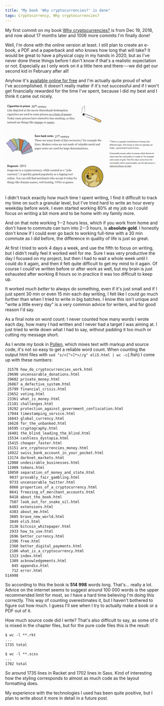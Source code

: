 ```yaml
---
title: "My book 'Why cryptocurrencies?' is done"
tags: Cryptocurrency, Why cryptocurrencies?
---
```


My first commit on my book [Why cryptocurrencies?][main] is from Dec 19, 2018, and now about 17 months later and 1006 more commits I'm finally done!

Well, I'm done with the online version at least. I still plan to create an e-book, a PDF and a paperback and who knows how long that will take? It would be great to have a physical copy in my hands in 2020, but as I've never done these things before I don't know if that's a realistic expectation or not. Especially as I only work on it a little here and there---we did get our second kid in February after all!

Anyhow it's [available online for free][main] and I'm actually quite proud of what I've accomplished. It doesn't really matter if it's not successful and if I won't get financially rewarded for the time I've spent, because I did my best and I think it came out nicely.

![A screenshot of the chapter "What is money?"](/images/whycrypto/ex_money.png)

I didn't track exactly how much time I spent writing, I find it difficult to track my time on such a granular level, but I've tried hard to write an hour every weekday before work. I even started working 80% at my job so I could focus on writing a bit more and to be home with my family more.

And on that note working 1--2 hours less, which if you work from home and don't have to commute can turn into 2--3 hours, is **absolute gold**. I honestly don't know if I could ever go back to working full-time with a 30 min commute as I did before, the difference in quality of life is just so great.

At first I tried to work 4 days a week, and use the fifth to focus on writing, but I didn't really feel it worked well for me. Sure I was very productive the day I focused on my project, but then I had to wait a whole week until I could do it again, and then it felt quite difficult to get my mind to it again. Of course I could've written before or after work as well, but my brain is just exhausted after working 8 hours so in practice it was too difficult to keep up.

It worked *much better* to always do something, even if it's just small and if I just spent 30 min or even 15 min each day writing, I felt like I could go much further than when I tried to write in big batches. I know this isn't unique and "write a little every day" is a very common advice for writers, and for good reason I'd say.

As a final note on word count: I never counted how many words I wrote each day, how many I had written and I never had a target I was aiming at. I just tried to write down what I had to say, without padding it too much or cutting my message short.

As I wrote my book in [Pollen][pollen], which mixes text with markup and source code, it's not so easy to get a reliable word count. When counting the output html files with `sed "s/<[^>]*>//g" eli5.html | wc -c`{.fish} I come up with these numbers:

```
 31578 how_do_cryptocurrencies_work.html
 29690 uncensorable_donations.html
 29602 private_money.html
 26867 a_defective_system.html
 25799 financial_crisis.html
 23652 voting.html
 23361 what_is_money.html
 21181 challenges.html
 19292 protection_against_government_confiscation.html
 17044 timestamping_service.html
 16843 global_currency.html
 16628 for_the_unbanked.html
 16595 cryptography.html
 16401 the_blind_leading_the_blind.html
 15534 cashless_dystopia.html
 15415 cheaper_faster.html
 15151 are_cryptocurrencies_money.html
 14922 swiss_bank_account_in_your_pocket.html
 13174 darknet_markets.html
 12088 undesirable_businesses.html
 11909 tokens.html
 10850 separation_of_money_and_state.html
  9837 provably_fair_gambling.html
  9733 uncensorable_twitter.html
  8868 properties_of_a_cryptocurrency.html
  8641 freezing_of_merchant_accounts.html
  8418 about_the_book.html
  7507 look_out_for_snake_oil.html
  6403 extensions.html
  4383 about_me.html
  3885 brave_new_world.html
  3849 eli5.html
  3138 bitcoin_whitepaper.html
  2933 how_to_use.html
  2696 better_currency.html
  2396 free.html
  2360 better_digital_payments.html
  2186 what_is_a_cryptocurrency.html
  1323 index.html
  1309 acknowledgements.html
   845 appendix.html
   712 error.html
514998
```

So according to this the book is **514 998** words long. That's... really a lot. Advice on the internet seems to suggest around 100 000 words is the upper recommended limit for most, so I have a hard time believing I'm doing this correctly. This way of counting overestimates it, but I haven't bothered to figure out how much. I guess I'll see when I try to actually make a book or a PDF out of it.

How much source code did I write? That's also difficult to say, as some of it is mixed in the chapter files, but for the pure code files this is the result:

```{.fish}
$ wc -l **.rkt
...
1735 total
```

```{.fish}
$ wc -l **.scss
...
1702 total
```

So around 1735 lines in Racket and 1702 lines in Sass. Kind of interesting how the styling corresponds to almost as much code as the layout formatting does.

My experience with the technologies I used has been quite positive, but I plan to write about it more in detail in a future post.

[main]: https://whycryptocurrencies.com/ "Why cryptocurrencies?"
[pollen]: https://docs.racket-lang.org/pollen/ "Pollen: the book is a program"
[racket]: https://racket-lang.org/ "Racket"
[sass]: https://sass-lang.com/ "Sass: CSS with superpowers"

